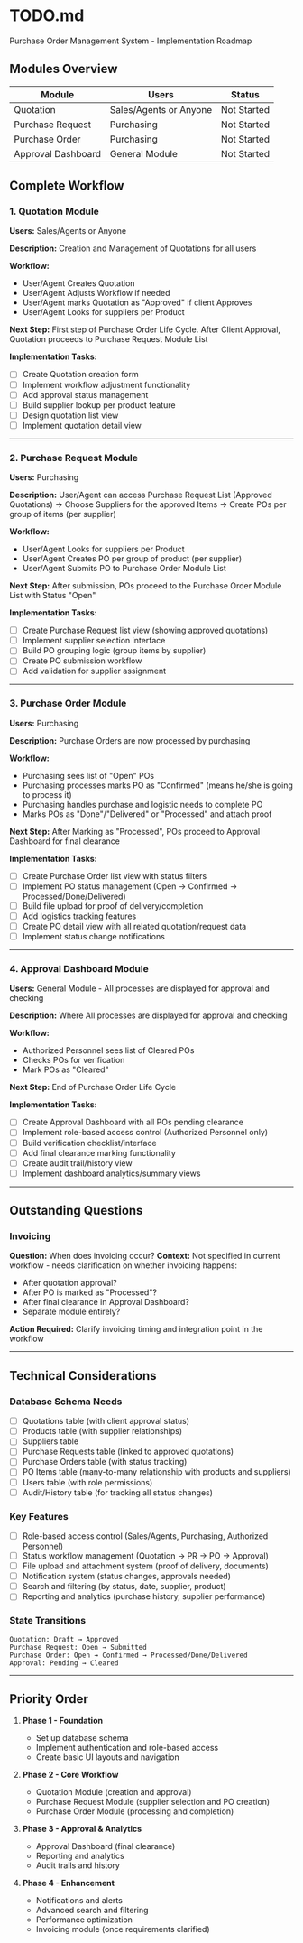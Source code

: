 # TODO.md

Purchase Order Management System - Implementation Roadmap

## Modules Overview

| Module | Users | Status |
|--------|-------|--------|
| Quotation | Sales/Agents or Anyone | Not Started |
| Purchase Request | Purchasing | Not Started |
| Purchase Order | Purchasing | Not Started |
| Approval Dashboard | General Module | Not Started |

## Complete Workflow

### 1. Quotation Module
**Users:** Sales/Agents or Anyone

**Description:** Creation and Management of Quotations for all users

**Workflow:**
- User/Agent Creates Quotation
- User/Agent Adjusts Workflow if needed
- User/Agent marks Quotation as "Approved" if client Approves
- User/Agent Looks for suppliers per Product

**Next Step:** First step of Purchase Order Life Cycle. After Client Approval, Quotation proceeds to Purchase Request Module List

**Implementation Tasks:**
- [ ] Create Quotation creation form
- [ ] Implement workflow adjustment functionality
- [ ] Add approval status management
- [ ] Build supplier lookup per product feature
- [ ] Design quotation list view
- [ ] Implement quotation detail view

---

### 2. Purchase Request Module
**Users:** Purchasing

**Description:** User/Agent can access Purchase Request List (Approved Quotations) -> Choose Suppliers for the approved Items -> Create POs per group of items (per supplier)

**Workflow:**
- User/Agent Looks for suppliers per Product
- User/Agent Creates PO per group of product (per supplier)
- User/Agent Submits PO to Purchase Order Module List

**Next Step:** After submission, POs proceed to the Purchase Order Module List with Status "Open"

**Implementation Tasks:**
- [ ] Create Purchase Request list view (showing approved quotations)
- [ ] Implement supplier selection interface
- [ ] Build PO grouping logic (group items by supplier)
- [ ] Create PO submission workflow
- [ ] Add validation for supplier assignment

---

### 3. Purchase Order Module
**Users:** Purchasing

**Description:** Purchase Orders are now processed by purchasing

**Workflow:**
- Purchasing sees list of "Open" POs
- Purchasing processes marks PO as "Confirmed" (means he/she is going to process it)
- Purchasing handles purchase and logistic needs to complete PO
- Marks POs as "Done"/"Delivered" or "Processed" and attach proof

**Next Step:** After Marking as "Processed", POs proceed to Approval Dashboard for final clearance

**Implementation Tasks:**
- [ ] Create Purchase Order list view with status filters
- [ ] Implement PO status management (Open → Confirmed → Processed/Done/Delivered)
- [ ] Build file upload for proof of delivery/completion
- [ ] Add logistics tracking features
- [ ] Create PO detail view with all related quotation/request data
- [ ] Implement status change notifications

---

### 4. Approval Dashboard Module
**Users:** General Module - All processes are displayed for approval and checking

**Description:** Where All processes are displayed for approval and checking

**Workflow:**
- Authorized Personnel sees list of Cleared POs
- Checks POs for verification
- Mark POs as "Cleared"

**Next Step:** End of Purchase Order Life Cycle

**Implementation Tasks:**
- [ ] Create Approval Dashboard with all POs pending clearance
- [ ] Implement role-based access control (Authorized Personnel only)
- [ ] Build verification checklist/interface
- [ ] Add final clearance marking functionality
- [ ] Create audit trail/history view
- [ ] Implement dashboard analytics/summary views

---

## Outstanding Questions

### Invoicing
**Question:** When does invoicing occur?
**Context:** Not specified in current workflow - needs clarification on whether invoicing happens:
- After quotation approval?
- After PO is marked as "Processed"?
- After final clearance in Approval Dashboard?
- Separate module entirely?

**Action Required:** Clarify invoicing timing and integration point in the workflow

---

## Technical Considerations

### Database Schema Needs
- [ ] Quotations table (with client approval status)
- [ ] Products table (with supplier relationships)
- [ ] Suppliers table
- [ ] Purchase Requests table (linked to approved quotations)
- [ ] Purchase Orders table (with status tracking)
- [ ] PO Items table (many-to-many relationship with products and suppliers)
- [ ] Users table (with role permissions)
- [ ] Audit/History table (for tracking all status changes)

### Key Features
- [ ] Role-based access control (Sales/Agents, Purchasing, Authorized Personnel)
- [ ] Status workflow management (Quotation → PR → PO → Approval)
- [ ] File upload and attachment system (proof of delivery, documents)
- [ ] Notification system (status changes, approvals needed)
- [ ] Search and filtering (by status, date, supplier, product)
- [ ] Reporting and analytics (purchase history, supplier performance)

### State Transitions
```
Quotation: Draft → Approved
Purchase Request: Open → Submitted
Purchase Order: Open → Confirmed → Processed/Done/Delivered
Approval: Pending → Cleared
```

---

## Priority Order

1. **Phase 1 - Foundation**
   - Set up database schema
   - Implement authentication and role-based access
   - Create basic UI layouts and navigation

2. **Phase 2 - Core Workflow**
   - Quotation Module (creation and approval)
   - Purchase Request Module (supplier selection and PO creation)
   - Purchase Order Module (processing and completion)

3. **Phase 3 - Approval & Analytics**
   - Approval Dashboard (final clearance)
   - Reporting and analytics
   - Audit trails and history

4. **Phase 4 - Enhancement**
   - Notifications and alerts
   - Advanced search and filtering
   - Performance optimization
   - Invoicing module (once requirements clarified)
